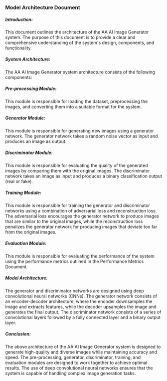 ### Model Architecture Document

##### Introduction:
This document outlines the architecture of the AA AI Image Generator system. The purpose of this document is to provide a clear and comprehensive understanding of the system's design, components, and functionality.

##### System Architecture:
The AA AI Image Generator system architecture consists of the following components:

##### Pre-processing Module: 
This module is responsible for loading the dataset, preprocessing the images, and converting them into a suitable format for the system.

##### Generator Module: 
This module is responsible for generating new images using a generator network. The generator network takes a random noise vector as input and produces an image as output.

##### Discriminator Module: 
This module is responsible for evaluating the quality of the generated images by comparing them with the original images. The discriminator network takes an image as input and produces a binary classification output (real or fake).

##### Training Module: 
This module is responsible for training the generator and discriminator networks using a combination of adversarial loss and reconstruction loss. The adversarial loss encourages the generator network to produce images that are similar to the original images, while the reconstruction loss penalizes the generator network for producing images that deviate too far from the original images.

##### Evaluation Module: 
This module is responsible for evaluating the performance of the system using the performance metrics outlined in the Performance Metrics Document.

##### Model Architecture:
The generator and discriminator networks are designed using deep convolutional neural networks (CNNs). The generator network consists of an encoder-decoder architecture, where the encoder downsamples the image and extracts features, while the decoder upsamples the image and generates the final output. The discriminator network consists of a series of convolutional layers followed by a fully connected layer and a binary output layer.

##### Conclusion:
The above architecture of the AA AI Image Generator system is designed to generate high-quality and diverse images while maintaining accuracy and speed. The pre-processing, generator, discriminator, training, and evaluation modules are designed to work together to achieve optimal results. The use of deep convolutional neural networks ensures that the system is capable of handling complex image generation tasks.
